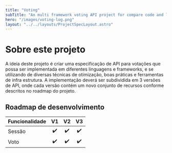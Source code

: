 ```yaml
---
title: "Voting"
subTitle: "An multi framework voting API project for compare code and learning"
hero: "/images/voting-log.png"
layout: "../../layouts/ProjectSpecLayout.astro"
---
```


# Sobre este projeto

A ideia deste projeto é criar uma especificação de API para votações que possa ser implementada em diferentes linguagens e frameworks, e se utilizando de diversas técnicas de otimização, boas práticas e ferramentas de infra estrutura. A implementação deverá ser subdividida em 3 versões de API, onde cada versão contém um novo conjunto de recursos conforme descritos no roadmap do projeto.

## Roadmap de desenvolvimento

| Funcionalidade |  V1   |  V2   |  V3   |
| :------------- | :---: | :---: | :---: |
| Sessão         |   ✔️   |   ✔️   |   ✔️   |
| Voto           |   ✔️   |   ✔️   |   ✔️   |
